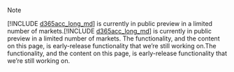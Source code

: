 > [!NOTE]
> <span data-ttu-id="ac3e1-101">[!INCLUDE [d365acc_long_md](d365acc_long_md.md)] is currently in public preview in a limited number of markets.</span><span class="sxs-lookup"><span data-stu-id="ac3e1-101">[!INCLUDE [d365acc_long_md](d365acc_long_md.md)] is currently in public preview in a limited number of markets.</span></span> <span data-ttu-id="ac3e1-102">The functionality, and the content on this page, is early-release functionality that we’re still working on.</span><span class="sxs-lookup"><span data-stu-id="ac3e1-102">The functionality, and the content on this page, is early-release functionality that we’re still working on.</span></span>
